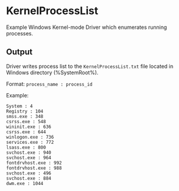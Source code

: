 # KernelProcessList
Example Windows Kernel-mode Driver which enumerates running processes.

## Output
Driver writes process list to the `KernelProcessList.txt` file located in Windows directory (%SystemRoot%).

Format: `process_name : process_id`

Example:
```
System : 4
Registry : 104
smss.exe : 348
csrss.exe : 548
wininit.exe : 636
csrss.exe : 644
winlogon.exe : 736
services.exe : 772
lsass.exe : 800
svchost.exe : 940
svchost.exe : 964
fontdrvhost.exe : 992
fontdrvhost.exe : 988
svchost.exe : 496
svchost.exe : 884
dwm.exe : 1044
```